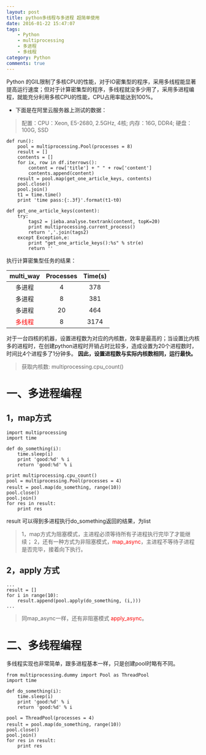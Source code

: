 ```yaml
---
layout: post
title: python多线程与多进程 超简单使用
date: 2016-01-22 15:47:07
tags: 
	- Python
	- multiprocessing
	- 多进程
	- 多线程
category: Python
comments: true
---
```

Python 的GIL限制了多核CPU的性能，对于IO密集型的程序，采用多线程能显著提高运行速度；但对于计算密集型的程序，多线程就没多少用了，采用多进程编程，就能充分利用多核CPU的性能，CPU占用率能达到100%。

* 下面是在阿里云服务器上测试的数据：

> 配置：CPU：Xeon, E5-2680, 2.5GHz, 4核;  内存：16G, DDR4; 硬盘：100G, SSD
<!-- more -->

```
def run():
    pool = multiprocessing.Pool(processes = 8)
    result = []
    contents = []
    for ix, row in df.iterrows():
        content = row['title'] + " " + row['content']
        contents.append(content)
    result = pool.map(get_one_article_keys, contents)
    pool.close()
    pool.join()
    t1 = time.time()
    print 'time pass:{:.3f}'.format(t1-t0)

def get_one_article_keys(content):
    try:
        tags2 = jieba.analyse.textrank(content, topK=20)
        print multiprocessing.current_process()
        return ','.join(tags2)
    except Exception,e:
        print "get_one_article_keys():%s" % str(e)
        return ''
```

执行计算密集型任务的结果：


| multi_way | Processes | Time(s) |
|:-:|:-:|:-:|
|多进程 | 4 | 378 |
|多进程 | 8 | 381 |
|多进程 | 20 | 464 |
|<font color=red>多线程</font> | 8 | 3174|



对于一台四核的机器，设置进程数为对应的内核数，效率是最高的；当设置比内核多的进程时，在创建python进程时开销占时比较多，造成设置为20个进程数时，时间比4个进程多了1分钟多。
**因此，设置进程数与实际内核数相同，运行最快。**

> 获取内核数: multiprocessing.cpu_count() 

# 一、多进程编程
## 1，map方式
```
import multiprocessing
import time

def do_something(i):
    time.sleep(i)
    print 'good:%d' % i
    return 'good:%d' % i

print multiprocessing.cpu_count()
pool = multiprocessing.Pool(processes = 4)
result = pool.map(do_something, range(10)）
pool.close()
pool.join()
for res in result:
    print res
```
result 可以得到多进程执行do_something返回的结果，为list
> 1，map方式为阻塞模式，主进程必须等待所有子进程执行完毕了才能继续；
> 2，还有一种方式为非阻塞模式，<font color=red>map_async</font>，主进程不等待子进程是否完毕，接着向下执行。

## 2，apply 方式
```
...
result = []
for i in range(10):
    result.append(pool.apply(do_something, (i,)))
...

```

> 同map_async一样，还有非阻塞模式 <font color=red>apply_async</font>。


# 二、多线程编程
多线程实现也非常简单，跟多进程基本一样，只是创建pool时略有不同。
```
from multiprocessing.dummy import Pool as ThreadPool
import time

def do_something(i):
    time.sleep(i)
    print 'good:%d' % i
    return 'good:%d' % i

pool = ThreadPool(processes = 4)
result = pool.map(do_something, range(10)）
pool.close()
pool.join()
for res in result:
    print res
```















